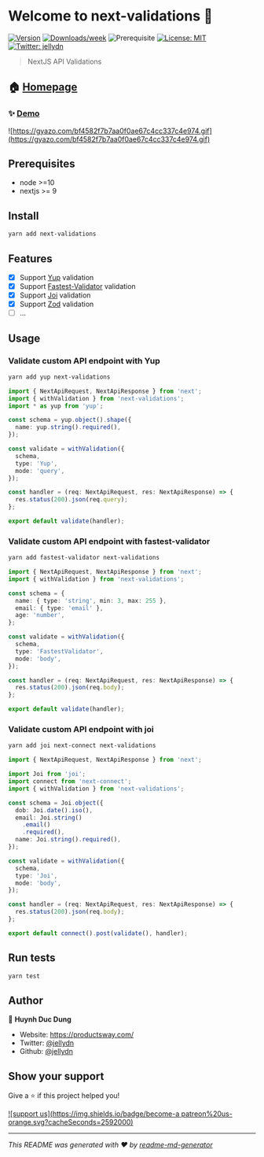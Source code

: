 # Welcome to next-validations 👋

[![Version](https://img.shields.io/npm/v/next-validations.svg)](https://npmjs.org/package/next-validations)
[![Downloads/week](https://img.shields.io/npm/dw/next-validations.svg)](https://npmjs.org/package/next-validations)
![Prerequisite](https://img.shields.io/badge/node-%3E%3D10-blue.svg)
[![License: MIT](https://img.shields.io/badge/License-MIT-yellow.svg)](#)
[![Twitter: jellydn](https://img.shields.io/twitter/follow/jellydn.svg?style=social)](https://twitter.com/jellydn)

> NextJS API Validations

## 🏠 [Homepage](https://github.com/jellydn/next-validations)

### ✨ [Demo](https://next-validations-demo.productsway.com/)

![https://gyazo.com/bf4582f7b7aa0f0ae67c4cc337c4e974.gif](https://gyazo.com/bf4582f7b7aa0f0ae67c4cc337c4e974.gif)

## Prerequisites

- node >=10
- nextjs >= 9

## Install

```sh
yarn add next-validations
```

## Features

- [x] Support [Yup](https://github.com/jquense/yup) validation
- [x] Support [Fastest-Validator](https://github.com/icebob/fastest-validator) validation
- [x] Support [Joi](https://github.com/sideway/joi) validation
- [x] Support [Zod](https://github.com/colinhacks/zod) validation
- [ ] ...

## Usage

### Validate custom API endpoint with Yup

```sh
yarn add yup next-validations
```

```typescript
import { NextApiRequest, NextApiResponse } from 'next';
import { withValidation } from 'next-validations';
import * as yup from 'yup';

const schema = yup.object().shape({
  name: yup.string().required(),
});

const validate = withValidation({
  schema,
  type: 'Yup',
  mode: 'query',
});

const handler = (req: NextApiRequest, res: NextApiResponse) => {
  res.status(200).json(req.query);
};

export default validate(handler);
```

### Validate custom API endpoint with fastest-validator

```sh
yarn add fastest-validator next-validations
```

```typescript
import { NextApiRequest, NextApiResponse } from 'next';
import { withValidation } from 'next-validations';

const schema = {
  name: { type: 'string', min: 3, max: 255 },
  email: { type: 'email' },
  age: 'number',
};

const validate = withValidation({
  schema,
  type: 'FastestValidator',
  mode: 'body',
});

const handler = (req: NextApiRequest, res: NextApiResponse) => {
  res.status(200).json(req.body);
};

export default validate(handler);
```

### Validate custom API endpoint with joi

```sh
yarn add joi next-connect next-validations
```

```typescript
import { NextApiRequest, NextApiResponse } from 'next';

import Joi from 'joi';
import connect from 'next-connect';
import { withValidation } from 'next-validations';

const schema = Joi.object({
  dob: Joi.date().iso(),
  email: Joi.string()
    .email()
    .required(),
  name: Joi.string().required(),
});

const validate = withValidation({
  schema,
  type: 'Joi',
  mode: 'body',
});

const handler = (req: NextApiRequest, res: NextApiResponse) => {
  res.status(200).json(req.body);
};

export default connect().post(validate(), handler);
```

## Run tests

```sh
yarn test
```

## Author

👤 **Huynh Duc Dung**

- Website: https://productsway.com/
- Twitter: [@jellydn](https://twitter.com/jellydn)
- Github: [@jellydn](https://github.com/jellydn)

## Show your support

Give a ⭐️ if this project helped you!

[![support us](https://img.shields.io/badge/become-a patreon%20us-orange.svg?cacheSeconds=2592000)](https://www.patreon.com/jellydn)

---

_This README was generated with ❤️ by [readme-md-generator](https://github.com/kefranabg/readme-md-generator)_
